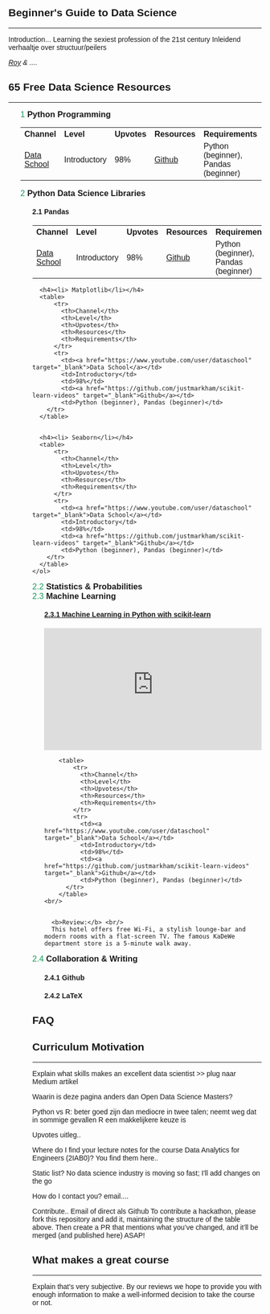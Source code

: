 <style>
  .embed-container { 
    position: relative; 
    padding-bottom: 56.25%; 
    height: 0; 
    overflow: hidden; 
    max-width: 100%; } 
  
  .embed-container iframe, .embed-container object, .embed-container embed { 
    position: absolute; 
    top: 0; 
    left: 0; 
    width: 100%; 
    height: 100%; 
  }
  
  th{text-align: left;}
  
  ol {counter-reset: item }
  
  li{display: block }
  
  li:before { 
    content: counters(item, ".") " "; 
    counter-increment: item;
  }
  
  ol > li:before{
    font-size: 1.17em;
    margin-bottom: 1rem;
    font-weight: normal;
    color: #159957;
  }
  
  h3 {
    margin-top: 0px;
    display: inline;
  }
  
  h2 {font-weight: 600}
  
  body { 
    font-family: "Avenir", "Avenir Next", sans-serif; 
    font-weight: 300;
  }
  
  .project-name{
    font-family: 'Avenir', sans-serif;
    font-weight: 500;
  }
  
  .project-tagline {
    font-size: 1.25rem;
    font-family: Avenir Next;
    font-weight: 300;
  }
  
  .page-header {
    background-image: linear-gradient(120deg, #193441, #CBDBD7);
  }
  
  .main-content h3 { color: #193441}
  .main-content h4 { color: #CBDBD7}
  
  
</style>

<h2>Beginner's Guide to Data Science</h2>
<hr>

Introduction...
Learning the sexiest profession of the 21st century
Inleidend verhaaltje over structuur/peilers

<i><a href="http://github.com/royklaassebos">Roy</a> & .... </i>

<h2>65 Free Data Science Resources</h2>
<hr>

<ol> 
  
  <li><h3>Python Programming</h3>
  
  <table>
      <tr>
        <th>Channel</th>
        <th>Level</th>
        <th>Upvotes</th>
        <th>Resources</th>
        <th>Requirements</th>
      </tr>
      <tr>
        <td><a href="https://www.youtube.com/user/dataschool" target="_blank">Data School</a></td>
        <td>Introductory</td>
        <td>98%</td>
        <td><a href="https://github.com/justmarkham/scikit-learn-videos" target="_blank">Github</a></td>
        <td>Python (beginner), Pandas (beginner)</td>
    </tr>
  </table>
  </li>

  
  <li><h3> Python Data Science Libraries</h3>
      <ol>
        <h4><li> Pandas</li></h4>
        <table>
            <tr>
              <th>Channel</th>
              <th>Level</th>
              <th>Upvotes</th>
              <th>Resources</th>
              <th>Requirements</th>
            </tr>
            <tr>
              <td><a href="https://www.youtube.com/user/dataschool" target="_blank">Data School</a></td>
              <td>Introductory</td>
              <td>98%</td>
              <td><a href="https://github.com/justmarkham/scikit-learn-videos" target="_blank">Github</a></td>
              <td>Python (beginner), Pandas (beginner)</td>
          </tr>
        </table>

    
      <h4><li> Matplotlib</li></h4>
      <table>
          <tr>
            <th>Channel</th>
            <th>Level</th>
            <th>Upvotes</th>
            <th>Resources</th>
            <th>Requirements</th>
          </tr>
          <tr>
            <td><a href="https://www.youtube.com/user/dataschool" target="_blank">Data School</a></td>
            <td>Introductory</td>
            <td>98%</td>
            <td><a href="https://github.com/justmarkham/scikit-learn-videos" target="_blank">Github</a></td>
            <td>Python (beginner), Pandas (beginner)</td>
        </tr>
      </table>
    
    
      <h4><li> Seaborn</li></h4>
      <table>
          <tr>
            <th>Channel</th>
            <th>Level</th>
            <th>Upvotes</th>
            <th>Resources</th>
            <th>Requirements</th>
          </tr>
          <tr>
            <td><a href="https://www.youtube.com/user/dataschool" target="_blank">Data School</a></td>
            <td>Introductory</td>
            <td>98%</td>
            <td><a href="https://github.com/justmarkham/scikit-learn-videos" target="_blank">Github</a></td>
            <td>Python (beginner), Pandas (beginner)</td>
        </tr>
      </table>
    </ol>
  </li>



<li><h3> Statistics & Probabilities</h3>
</li>



<li>
  <h3> Machine Learning</h3>
    <ol>  
      <h4><a href="https://www.youtube.com/playlist?list=PL5-da3qGB5ICeMbQuqbbCOQWcS6OYBr5A" target="_blank"><li> Machine Learning in Python with scikit-learn</li></a></h4>
      <div class='embed-container'><iframe src="https://www.youtube.com/embed/elojMnjn4kk?rel=0" frameborder="0" gesture="media" allow="encrypted-media" allowfullscreen></iframe></div>

        <table>
            <tr>
              <th>Channel</th>
              <th>Level</th>
              <th>Upvotes</th>
              <th>Resources</th>
              <th>Requirements</th>
            </tr>
            <tr>
              <td><a href="https://www.youtube.com/user/dataschool" target="_blank">Data School</a></td>
              <td>Introductory</td>
              <td>98%</td>
              <td><a href="https://github.com/justmarkham/scikit-learn-videos" target="_blank">Github</a></td>
              <td>Python (beginner), Pandas (beginner)</td>
          </tr>
        </table>
    <br/>


      <b>Review:</b> <br/>
      This hotel offers free Wi-Fi, a stylish lounge-bar and modern rooms with a flat-screen TV. The famous KaDeWe department store is a 5-minute walk away.
  </ol>
</li>

<li>
  <h3> Collaboration & Writing</h3>
  <ol>
    <h4><li> Github</li></h4>
    <h4><li> LaTeX</li></h4>
  </ol>
</li>
  
<h2>FAQ</h2>
<h2>Curriculum Motivation</h2>
<hr>
Explain what skills makes an excellent data scientist >> plug naar Medium artikel


Waarin is deze pagina anders dan Open Data Science Masters? 

Python vs R: beter goed zijn dan mediocre in twee talen; neemt weg dat in sommige gevallen R een makkelijkere keuze is


Upvotes uitleg..

Where do I find your lecture notes for the course Data Analytics for Engineers (2IAB0)? 
You find them here..

Static list? No data science industry is moving so fast; I'll add changes on the go

How do I contact you? 
email....

Contribute.. 
Email of direct als Github
To contribute a hackathon, please fork this repository and add it, maintaining the structure of the table above. Then create a PR that mentions what you’ve changed, and it’ll be merged (and published here) ASAP!



<h2>What makes a great course</h2>
<hr>
Explain that's very subjective. By our reviews we hope to provide you with enough information to make a well-informed decision to take the course or not.


